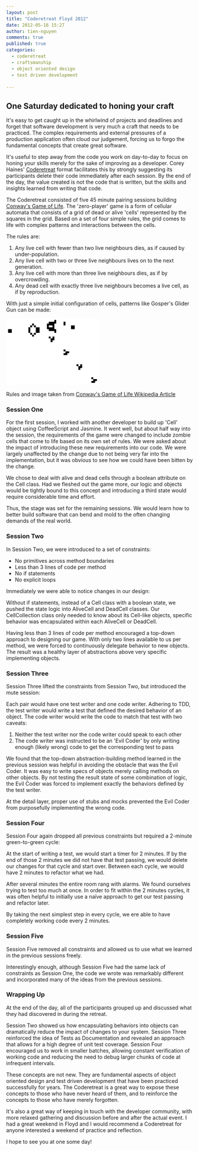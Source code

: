 ```yaml
---
layout: post
title: "Coderetreat Floyd 2012"
date: 2012-05-16 15:27
author: tien-nguyen
comments: true
published: true
categories:
  - coderetreat
  - craftsmanship
  - object oriented design
  - test driven development

---
```


## One Saturday dedicated to honing your craft

It's easy to get caught up in the whirlwind of projects and deadlines and forget that software development is very much a craft that needs to be practiced. The complex requirements and external pressures of a production application often cloud our judgement, forcing us to forgo the fundamental concepts that create great software. 

It's useful to step away from the code you work on day-to-day to focus on honing your skills merely for the sake of improving as a developer. Corey Haines' [Coderetreat](http://coderetreat.org) format facilitates this by strongly suggesting its participants delete their code immediately after each session. By the end of the day, the value created is not the code that is written, but the skills and insights learned from writing that code.

<!-- more -->

The Coderetreat consisted of five 45 minute pairing sessions building [Conway's Game of Life](http://en.wikipedia.org/wiki/Conway's_Game_of_Life). The 'zero-player' game is a form of cellular automata that consists of a grid of dead or alive 'cells' represented by the squares in the grid. Based on a set of four simple rules, the grid comes to life with complex patterns and interactions between the cells.

The rules are:

1. Any live cell with fewer than two live neighbours dies, as if caused by under-population.
2. Any live cell with two or three live neighbours lives on to the next generation.
3. Any live cell with more than three live neighbours dies, as if by overcrowding.
4. Any dead cell with exactly three live neighbours becomes a live cell, as if by reproduction.

With just a simple initial configuration of cells, patterns like Gosper's Glider Gun can be made:

![Gosper's Glider Gun](/images/gospers_glider_gun.gif)

Rules and image taken from [Conway's Game of Life Wikipedia Article](http://en.wikipedia.org/wiki/Conway's_Game_of_Life)

### Session One

For the first session, I worked with another developer to build up 'Cell' object using CoffeeScript and Jasmine. It went well, but about half way into the session, the requirements of the game were changed to include zombie cells that come to life based on its own set of rules. We were asked about the impact of introducing these new requirements into our code. We were largely unaffected by the change due to not being very far into the implementation, but it was obvious to see how we could have been bitten by the change. 

We chose to deal with alive and dead cells through a boolean attribute on the Cell class. Had we fleshed out the game more, our logic and objects would be tightly bound to this concept and introducing a third state would require considerable time and effort.

Thus, the stage was set for the remaining sessions. We would learn how to better build software that can bend and mold to the often changing demands of the real world.

### Session Two

In Session Two, we were introduced to a set of constraints:

- No primitives across method boundaries
- Less than 3 lines of code per method
- No if statements
- No explicit loops

Immediately we were able to notice changes in our design:

Without if statements, instead of a Cell class with a boolean state, we pushed the state logic into AliveCell and DeadCell classes. Our CellCollection class only needed to know about its Cell-like objects, specific behavior was encapsulated within each AliveCell or DeadCell.

Having less than 3 lines of code per method encouraged a top-down approach to designing our game. With only two lines available to us per method, we were forced to continuously delegate behavior to new objects. The result was a healthy layer of abstractions above very specific implementing objects.

### Session Three

Session Three lifted the constraints from Session Two, but introduced the mute session:

Each pair would have one test writer and one code writer. Adhering to TDD, the test writer would write a test that defined the desired behavior of an object. The code writer would write the code to match that test with two caveats:

1. Neither the test writer nor the code writer could speak to each other
2. The code writer was instructed to be an 'Evil Coder' by only writing enough (likely wrong) code to get the corresponding test to pass

We found that the top-down abstraction-building method learned in the previous session was helpful in avoiding the obstacle that was the Evil Coder. It was easy to write specs of objects merely calling methods on other objects. By not testing the result state of some combination of logic, the Evil Coder was forced to implement exactly the behaviors defined by the test writer.

At the detail layer, proper use of stubs and mocks prevented the Evil Coder from purposefully implementing the wrong code.

### Session Four

Session Four again dropped all previous constraints but required a 2-minute green-to-green cycle:

At the start of writing a test, we would start a timer for 2 minutes. If by the end of those 2 minutes we did not have that test passing, we would delete our changes for that cycle and start over. Between each cycle, we would have 2 minutes to refactor what we had.

After several minutes the entire room rang with alarms. We found ourselves trying to test too much at once. In order to fit within the 2 minutes cycles, it was often helpful to initially use a naïve approach to get our test passing and refactor later. 

By taking the next simplest step in every cycle, we ere able to have completely working code every 2 minutes.

### Session Five

Session Five removed all constraints and allowed us to use what we learned in the previous sessions freely. 

Interestingly enough, although Session Five had the same lack of constraints as Session One, the code we wrote was remarkably different and incorporated many of the ideas from the previous sessions.

### Wrapping Up

At the end of the day, all of the participants grouped up and discussed what they had discovered in during the retreat.

Session Two showed us how encapsulating behaviors into objects can dramatically reduce the impact of changes to your system. Session Three reinforced the idea of Tests as Documentation and revealed an approach that allows for a high degree of unit test coverage. Session Four encouraged us to work in smaller batches, allowing constant verification of working code and reducing the need to debug larger chunks of code at infrequent intervals.

These concepts are not new. They are fundamental aspects of object oriented design and test driven development that have been practiced successfully for years. The Coderetreat is a great way to expose these concepts to those who have never heard of them, and to reinforce the concepts to those who have merely forgotten. 

It's also a great way of keeping in touch with the developer community, with more relaxed gathering and discussion before and after the actual event. I had a great weekend in Floyd and I would recommend a Coderetreat for anyone interested a weekend of practice and reflection.

I hope to see you at one some day!
